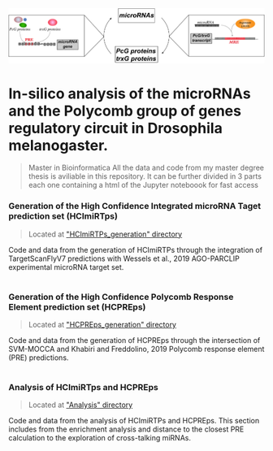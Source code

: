<img src="https://github.com/JacoboSolorzano/TFM/blob/master/misc/circuito.png">


# In-silico analysis of the microRNAs and the Polycomb group of genes regulatory circuit in Drosophila melanogaster.
> Master in Bioinformatica 
All the data and code from my master degree thesis
is aviliable in this repository. It can be further
divided in 3 parts each one containing a html of 
the Jupyter noteboook for fast access
  

### Generation of the High Confidence Integrated microRNA Taget prediction set (HCImiRTps)
> Located at ["HCImiRTPs_generation" directory](https://github.com/JacoboSolorzano/TFM/tree/master/HCImiRTps_generation "Title")

Code and data from the generation of HCImiRTPs through the integration of TargetScanFlyV7 predictions with Wessels et al., 2019 AGO-PARCLIP experimental microRNA target set.
<br/><br/>


### Generation of the High Confidence Polycomb Response Element prediction set (HCPREps)
> Located at ["HCPREps_generation" directory](https://github.com/JacoboSolorzano/TFM/tree/master/HCPREps_generation "Title")

Code and data from the generation of HCPREps  through the intersection of SVM-MOCCA and Khabiri and Freddolino, 2019 Polycomb response element (PRE) predictions.
<br/><br/>


### Analysis of HCImiRTps and HCPREps
> Located at ["Analysis" directory](https://github.com/JacoboSolorzano/TFM/tree/master/Analysis "Title")

Code and data from the analysis of HCImiRTPs and HCPREps. This section includes from the enrichment analysis and distance to the closest PRE calculation to the exploration of cross-talking miRNAs.
<br/><br/>


